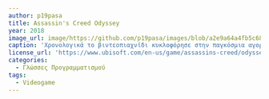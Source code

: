 ```yaml
---
author: p19pasa
title: Assassin's Creed Odyssey
year: 2018
image_url: image/https://github.com/p19pasa/images/blob/a2e9a64a4fb5c680e7db394db8cb0fb6258c92af/assassin-s-creed.jpg
caption: 'Χρονολογικά το βιντεοπιαχνίδι κυκλοφόρησε στην παγκόσμια αγορά για τα Microsoft Windows, PlayStation 4, Xbox One και Nintendo Switch στις 5 Οκτωβρίου 2018, με την έκδοση Stadia να κυκλοφορεί παράλληλα με την υπηρεσία το 2019. Δημιουργήθηκε από την εταιρία Ubicoft και είναι ένα βιντεοπαιχνίδι δράσης.'
license_url: 'https://www.ubisoft.com/en-us/game/assassins-creed/odyssey'
categories:
  - Γλώσσες Προγραμματισμού
tags:
  - Videogame 
---
```

